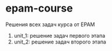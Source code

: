 # epam-course
Решения всех задач курса от EPAM 
1. unit_1: решение задач первого этапа
2. unit_2: решение задач второго этапа
